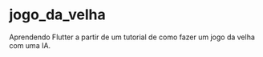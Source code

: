 # jogo_da_velha

Aprendendo Flutter a partir de um tutorial de como fazer um jogo da velha com uma IA.
